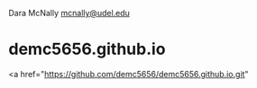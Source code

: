 Dara McNally
mcnally@udel.edu
# demc5656.github.io
<a href="https://github.com/demc5656/demc5656.github.io.git"
